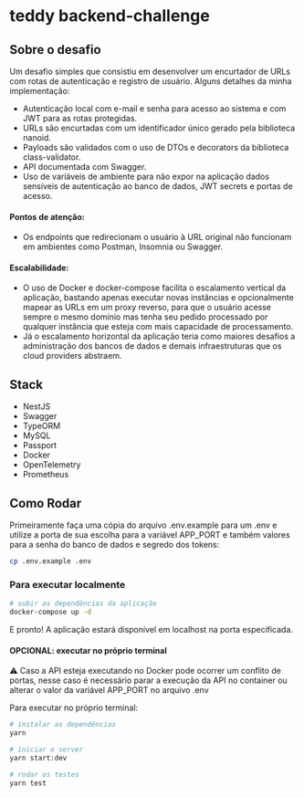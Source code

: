 # teddy backend-challenge

## Sobre o desafio

Um desafio simples que consistiu em desenvolver um encurtador de URLs com rotas de autenticação e registro de usuário. Alguns detalhes da minha implementação:

- Autenticação local com e-mail e senha para acesso ao sistema e com JWT para as rotas protegidas.
- URLs são encurtadas com um identificador único gerado pela biblioteca nanoid.
- Payloads são validados com o uso de DTOs e decorators da biblioteca class-validator.
- API documentada com Swagger.
- Uso de variáveis de ambiente para não expor na aplicação dados sensíveis de autenticação ao banco de dados, JWT secrets e portas de acesso.

#### Pontos de atenção:

- Os endpoints que redirecionam o usuário à URL original não funcionam em ambientes como Postman, Insomnia ou Swagger.

#### Escalabilidade:

- O uso de Docker e docker-compose facilita o escalamento vertical da aplicação, bastando apenas executar novas instâncias e opcionalmente mapear as URLs em um proxy reverso, para que o usuário acesse sempre o mesmo domínio mas tenha seu pedido processado por qualquer instância que esteja com mais capacidade de processamento.
- Já o escalamento horizontal da aplicação teria como maiores desafios a administração dos bancos de dados e demais infraestruturas que os cloud providers abstraem.

## Stack

- NestJS
- Swagger
- TypeORM
- MySQL
- Passport
- Docker
- OpenTelemetry
- Prometheus

## Como Rodar

Primeiramente faça uma cópia do arquivo .env.example para um .env e utilize a porta de sua escolha para a variável APP_PORT e também valores para a senha do banco de dados e segredo dos tokens:

```sh
cp .env.example .env
```

### Para executar localmente

```sh
# subir as dependências da aplicação
docker-compose up -d
```

E pronto! A aplicação estará disponível em localhost na porta especificada.


#### OPCIONAL: executar no próprio terminal

⚠️ Caso a API esteja executando no Docker pode ocorrer um conflito de portas, nesse caso é necessário parar a execução da API no container ou alterar o valor da variável APP_PORT no arquivo .env

Para executar no próprio terminal:

```sh
# instalar as dependências
yarn

# iniciar o server
yarn start:dev

# rodar os testes
yarn test
```
